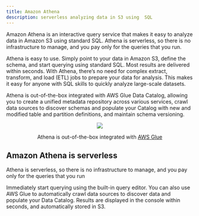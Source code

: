 ```yaml
---
title: Amazon Athena
description: serverless analyzing data in S3 using  SQL
---
```


Amazon Athena is an interactive query service that makes it easy to analyze data in Amazon S3 using standard SQL. Athena is serverless, so there is no infrastructure to manage, and you pay only for the queries that you run.    

Athena is easy to use. Simply point to your data in Amazon S3, define the schema, and start querying using standard SQL. Most results are delivered within seconds. With Athena, there’s no need for complex extract, transform, and load (ETL) jobs to prepare your data for analysis. This makes it easy for anyone with SQL skills to quickly analyze large-scale datasets.
  

Athena is out-of-the-box integrated with AWS Glue Data Catalog, allowing you to create a unified metadata repository across various services, crawl data sources to discover schemas and populate your Catalog with new and modified table and partition definitions, and maintain schema versioning.


<div>
<div align="center"><img src={require('@site/static/img/Amazon-Athena.png').default} /></div>
<div><p align="center">Athena is out-of-the-box integrated with <a href="page-Glue">AWS Glue</a></p></div>
</div>

## Amazon Athena is serverless

Athena is serverless, so there is no infrastructure to manage, and you pay only for the queries that you run

Immediately start querying using the built-in query editor. You can also use AWS Glue to automatically crawl data sources to discover data and populate your Data Catalog. Results are displayed in the console within seconds, and automatically stored in S3.


